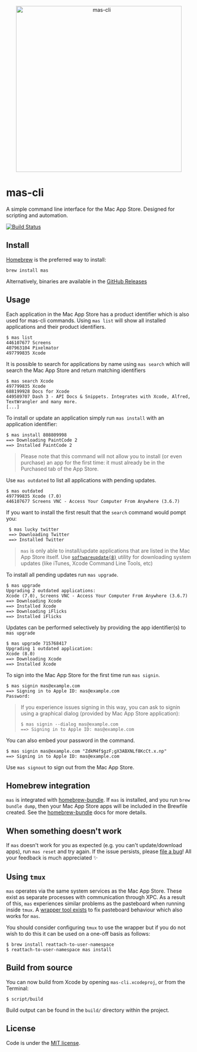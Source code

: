 [<p align="center"><img src="mas-cli.png" alt="mas-cli" width="450" height="auto"></p>][mas-cli]

# mas-cli

A simple command line interface for the Mac App Store. Designed for scripting and automation.

[![Build Status](https://travis-ci.org/mas-cli/mas.svg?branch=master)](https://travis-ci.org/mas-cli/mas)

## Install

[Homebrew](http://brew.sh) is the preferred way to install:

    brew install mas

Alternatively, binaries are available in the [GitHub Releases](https://github.com/mas-cli/mas/releases)

## Usage

Each application in the Mac App Store has a product identifier which is also
used for mas-cli commands. Using `mas list` will show all installed
applications and their product identifiers.

    $ mas list
    446107677 Screens
    407963104 Pixelmator
    497799835 Xcode

It is possible to search for applications by name using `mas search` which
will search the Mac App Store and return matching identifiers

    $ mas search Xcode
    497799835 Xcode
    688199928 Docs for Xcode
    449589707 Dash 3 - API Docs & Snippets. Integrates with Xcode, Alfred, TextWrangler and many more.
    [...]

To install or update an application simply run `mas install` with an
application identifier:

    $ mas install 808809998
    ==> Downloading PaintCode 2
    ==> Installed PaintCode 2

> Please note that this command will not allow you to install (or even purchase) an app for the first time: it must already be in the Purchased tab of the App Store.

Use `mas outdated` to list all applications with pending updates.

    $ mas outdated
    497799835 Xcode (7.0)
    446107677 Screens VNC - Access Your Computer From Anywhere (3.6.7)
    
   If you want to install the first result that the `search` command would pompt you:
       
     $ mas lucky twitter
     ==> Downloading Twitter
     ==> Installed Twitter

> `mas` is only able to install/update applications that are listed in the Mac App Store itself. Use [`softwareupdate(8)`](https://developer.apple.com/legacy/library/documentation/Darwin/Reference/ManPages/man8/softwareupdate.8.html) utility for downloading system updates (like iTunes, Xcode Command Line Tools, etc)

To install all pending updates run `mas upgrade`.

    $ mas upgrade
    Upgrading 2 outdated applications:
    Xcode (7.0), Screens VNC - Access Your Computer From Anywhere (3.6.7)
    ==> Downloading Xcode
    ==> Installed Xcode    
    ==> Downloading iFlicks
    ==> Installed iFlicks    

Updates can be performed selectively by providing the app identifier(s) to
`mas upgrade`

    $ mas upgrade 715768417
    Upgrading 1 outdated application:
    Xcode (8.0)
    ==> Downloading Xcode
    ==> Installed Xcode

To sign into the Mac App Store for the first time run `mas signin`.

    $ mas signin mas@example.com
    ==> Signing in to Apple ID: mas@example.com
    Password:

> If you experience issues signing in this way, you can ask to signin using a graphical dialog (provided by Mac App Store application):
>
>     $ mas signin --dialog mas@example.com
>     ==> Signing in to Apple ID: mas@example.com

You can also embed your password in the command.

    $ mas signin mas@example.com "ZdkM4f$gzF;gX3ABXNLf8KcCt.x.np"
    ==> Signing in to Apple ID: mas@example.com

Use `mas signout` to sign out from the Mac App Store.

## Homebrew integration

`mas` is integrated with [homebrew-bundle](https://github.com/Homebrew/homebrew-bundle). If `mas` is installed, and you run `brew bundle dump`, then your Mac App Store apps will be included in the Brewfile created. See the [homebrew-bundle](https://github.com/Homebrew/homebrew-bundle) docs for more details.

## When something doesn't work

If `mas` doesn't work for you as expected (e.g. you can't update/download apps), run `mas reset` and try again. If the issue persists, please [file a bug](https://github.com/mas-cli/mas/issues/new)! All your feedback is much appreciated ✨

## Using `tmux`

`mas` operates via the same system services as the Mac App Store. These exist as
separate processes with communication through XPC. As a result of this, `mas`
experiences similar problems as the pasteboard when running inside `tmux`. A
[wrapper tool exists](https://github.com/ChrisJohnsen/tmux-MacOSX-pasteboard) to
fix pasteboard behaviour which also works for `mas`.

You should consider configuring `tmux` to use the wrapper but if you do not wish
to do this it can be used on a one-off basis as follows:

```
$ brew install reattach-to-user-namespace
$ reattach-to-user-namespace mas install
```

## Build from source

You can now build from Xcode by opening `mas-cli.xcodeproj`, or from the Terminal:

```
$ script/build
```

Build output can be found in the `build/` directory within the project.

## License

Code is under the [MIT license](LICENSE).

[mas-cli]: https://github.com/mas-cli/mas
